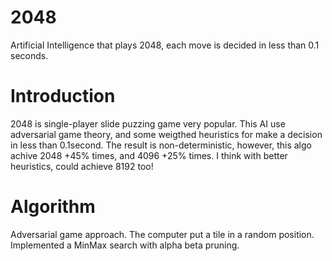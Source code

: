 # 2048
Artificial Intelligence that plays 2048, each move is decided in less than 0.1 seconds.

# Introduction
2048 is single-player slide puzzing game very popular. This AI use adversarial game theory, and some weigthed heuristics for make a decision in less than 0.1second.
The result is non-deterministic, however, this algo achive 2048 +45% times, and 4096 +25% times.
I think with better heuristics, could achieve 8192 too!

# Algorithm 
Adversarial game approach. 
The computer put a tile in a random position. Implemented a MinMax search with alpha beta pruning.



